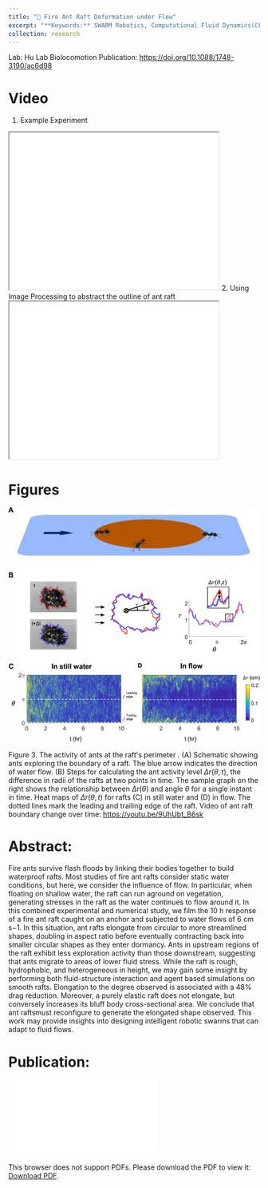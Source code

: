 ```yaml
---
title: "🐜 Fire Ant Raft Deformation under Flow"
excerpt: "**Keywords:** SWARM Robotics, Computational Fluid Dynamics(CFD), Computer Imaging, Biomechanics<br/>"
collection: research
---
```


Lab: Hu Lab Biolocomotion 
Publication: https://doi.org/10.1088/1748-3190/ac6d98

# Video
1. Example Experiment
<iframe width="420" height="315"
src="[https://youtu.be/e2WTwK5P47w](https://youtu.be/e2WTwK5P47w)">
</iframe>
2. Using Image Processing to abstract the outline of ant raft
<iframe width="420" height="315"
src="[https://youtu.be/9UhUbt_B6sk](https://youtu.be/9UhUbt_B6sk)">
</iframe>

# Figures
<img src='/images/antss.jpg'>

Figure 3. The activity of ants at the raft's perimeter . (A) Schematic showing ants exploring the boundary of a raft. The blue arrow indicates the direction of water flow. (B) Steps for calculating the ant activity level $Δr(θ, t)$, the difference in radii of the rafts at two points in time. The sample graph on the right shows the relationship between $Δr(θ)$ and angle $θ$ for a single instant in time. Heat maps of $Δr(θ, t)$ for rafts (C) in still water and (D) in flow. The dotted lines mark the leading and trailing edge of the raft. Video of ant raft boundary change over time: https://youtu.be/9UhUbt_B6sk

# Abstract:
Fire ants survive flash floods by linking their bodies together to build waterproof rafts. Most studies of fire ant rafts consider static water conditions, but here, we consider the influence of flow. In particular, when floating on shallow water, the raft can run aground on vegetation, generating stresses in the raft as the water continues to flow around it. In this combined experimental and numerical study, we film the 10 h response of a fire ant raft caught on an anchor and subjected to water flows of 6 cm s−1. In this situation, ant rafts elongate from circular to more streamlined shapes, doubling in aspect ratio before eventually contracting back into smaller circular shapes as they enter dormancy. Ants in upstream regions of the raft exhibit less exploration activity than those downstream, suggesting that ants migrate to areas of lower fluid stress. While the raft is rough, hydrophobic, and heterogeneous in height, we may gain some insight by performing both fluid-structure interaction and agent based simulations on smooth rafts. Elongation to the degree observed is associated with a 48% drag reduction. Moreover, a purely elastic raft does not elongate, but conversely increases its bluff body cross-sectional area. We conclude that ant raftsmust reconfigure to generate the elongated shape observed. This work may provide insights into designing intelligent robotic swarms that can adapt to fluid flows.

# Publication:
<object data='/files/ants_paper.pdf' type="application/pdf" width="700px" height="700px">
    <embed src='/files/ants_paper.pdf'>
        <p>This browser does not support PDFs. Please download the PDF to view it: <a href='/files/ants_paper.pdf'>Download PDF</a>.</p>
    </embed>
</object>
